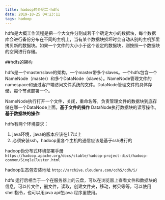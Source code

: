 ```yaml
---
title: hadoop的介绍二-hdfs
date: 2019-10-25 04:23:11
tags: hadoop
---
```


hdfs是大概工作流程是把一个大文件分割成若干个确定大小的数据块，每个数据库会进行备份分布在不同的主机上，当有某个数据块损坏时会自动从别的主机那里拷贝新的数据块。如果一个文件的大小小于这个设定的数据块，则按照一个数据块的空间进行存储。

##hdfs的架构

hdfs是一个master/slave的架构，一个master带多个slaves。一个hdfs包含一个NameNode（master）和多个DataNode（slaves）。NameNode管理文件的namespace和通过客户端访问文件系统的文件。DataNode管理文件的具体存储，每个节点部署一个。

NameNode执行打开一个文件，关闭，重命名等，负责管理文件的数据块到底存储在哪一个DataNode上面。**基于文件的操作**
DataNode执行数据块的读写操作。**基于数据块的操作**

hdfs有两个环境要求：
1. java环境，java的版本应该在1.7以上
2. 必须安装ssh，hadoop里各个主机的通信应该是基于ssh进行的


hadoop伪分布式环境部署手册
`https://hadoop.apache.org/docs/stable/hadoop-project-dist/hadoop-common/SingleCluster.html`

hadoop生态包安装地址
`http://archive.cloudera.com/cdh5/cdh/5/`

hdfs 运行后相当于一个在服务器上的云盘，可以在浏览器上查看文件和数据块的信息，可以传文件，删文件，读取，创建文件夹，移动，拷贝等等，可以使用shell指令，也可以用java api在java 程序里使用。
